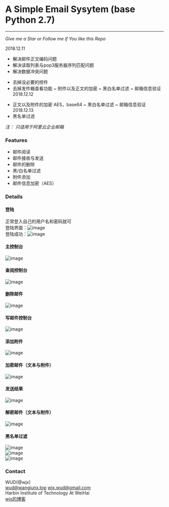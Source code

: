 # A Simple Email Sysytem (base Python 2.7)
---  
*Give me a Star or Follow me if You like this Repo*

2018.12.11
 + 解决邮件正文编码问题
 + 解决读取列表与pop3服务器序列匹配问题
 + 解决数据冲突问题
 - 去掉没必要的控件
 - 去掉发件箱查看功能
 ~ 附件以及正文的加密
 ~ 黑白名单过滤
 ~ 邮箱信息验证
2018.12.12
 + 正文以及附件的加密 AES，base64
 ~ 黑白名单过滤
 ~ 邮箱信息验证
2018.12.13
 + 黑名单过滤
 
*注： 只适用于阿里云企业邮箱*
### Features
  * 邮件阅读
  * 邮件接收与发送
  * 邮件的删除
  * 黑/白名单过滤
  * 附件添加
  * 邮件信息加密（AES）
### Details
#### 登陆
  正常登入自己的用户名和密码就可  
  登陆界面：![image](https://github.com/JX-Wang/Email_Sys/blob/master/SmtpEmailSys/Demo/login.png)  
  登陆成功：![image](https://github.com/JX-Wang/Email_Sys/blob/master/SmtpEmailSys/Demo/login_success.png)  
#### 主控制台  
  ![image](https://github.com/JX-Wang/Email_Sys/blob/master/SmtpEmailSys/Demo/index.png)  
#### 查阅控制台  
  ![image](https://github.com/JX-Wang/Email_Sys/blob/master/SmtpEmailSys/Demo/email_view.png)  
#### 删除邮件  
  ![image](https://github.com/JX-Wang/Email_Sys/blob/master/SmtpEmailSys/Demo/delete_email.png)  
#### 写邮件控制台  
  ![image](https://github.com/JX-Wang/Email_Sys/blob/master/SmtpEmailSys/Demo/write_email.png)  
#### 添加附件  
  ![image](https://github.com/JX-Wang/Email_Sys/blob/master/SmtpEmailSys/Demo/extra.png)
#### 加密邮件（文本与附件）  
  ![image](https://github.com/JX-Wang/Email_Sys/blob/master/SmtpEmailSys/Demo/encrypt.png)  
#### 发送结果  
  ![image](https://github.com/JX-Wang/Email_Sys/blob/master/SmtpEmailSys/Demo/send_result.png)  
#### 解密邮件（文本与附件）  
  ![image](https://github.com/JX-Wang/Email_Sys/blob/master/SmtpEmailSys/Demo/decrypt.png)  
#### 黑名单过滤    
  ![image](https://github.com/JX-Wang/Email_Sys/blob/master/SmtpEmailSys/Demo/add_black_list.png)  
  ![image](https://github.com/JX-Wang/Email_Sys/blob/master/SmtpEmailSys/Demo/add_black_list_ref.png)  
  ![image](https://github.com/JX-Wang/Email_Sys/blob/master/SmtpEmailSys/Demo/add_black_list_ref1.png)  
### Contact  
  WUD(@wjx)  
  wud@wangjunx.top wjx.wud@gmail.com  
  Harbin Institute of Technology At WeiHai  
  [wjx的博客](http://www.wudly.cn)

  

